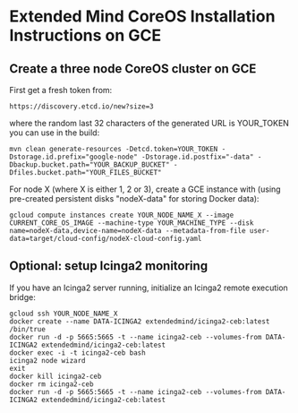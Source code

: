 # Extended Mind CoreOS Installation Instructions on GCE

## Create a three node CoreOS cluster on GCE

First get a fresh token from:

```
https://discovery.etcd.io/new?size=3
```

where the random last 32 characters of the generated URL is YOUR_TOKEN you can use in the build:

```
mvn clean generate-resources -Detcd.token=YOUR_TOKEN -Dstorage.id.prefix="google-node" -Dstorage.id.postfix="-data" -Dbackup.bucket.path="YOUR_BACKUP_BUCKET" -Dfiles.bucket.path="YOUR_FILES_BUCKET"
```

For node X (where X is either 1, 2 or 3), create a GCE instance with (using pre-created persistent disks "nodeX-data" for storing Docker data):

```
gcloud compute instances create YOUR_NODE_NAME_X --image CURRENT_CORE_OS_IMAGE --machine-type YOUR_MACHINE_TYPE --disk 
name=nodeX-data,device-name=nodeX-data --metadata-from-file user-data=target/cloud-config/nodeX-cloud-config.yaml
```

## Optional: setup Icinga2 monitoring

If you have an Icinga2 server running, initialize an Icinga2 remote execution bridge:

```
gcloud ssh YOUR_NODE_NAME_X
docker create --name DATA-ICINGA2 extendedmind/icinga2-ceb:latest /bin/true
docker run -d -p 5665:5665 -t --name icinga2-ceb --volumes-from DATA-ICINGA2 extendedmind/icinga2-ceb:latest
docker exec -i -t icinga2-ceb bash
icinga2 node wizard
exit
docker kill icinga2-ceb
docker rm icinga2-ceb
docker run -d -p 5665:5665 -t --name icinga2-ceb --volumes-from DATA-ICINGA2 extendedmind/icinga2-ceb:latest
```

